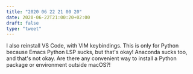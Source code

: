 ```yaml
---
title: "2020 06 22 21 00 20"
date: 2020-06-22T21:00:20+02:00
draft: false
type: "tweet"
---
```


I also reinstall VS Code, with VIM keybindings. This is only for Python because Emacs Python LSP sucks, but that's okay! Anaconda sucks too, and that's not okay. Are there any convenient way to install a Python package or environment outside macOS?!
